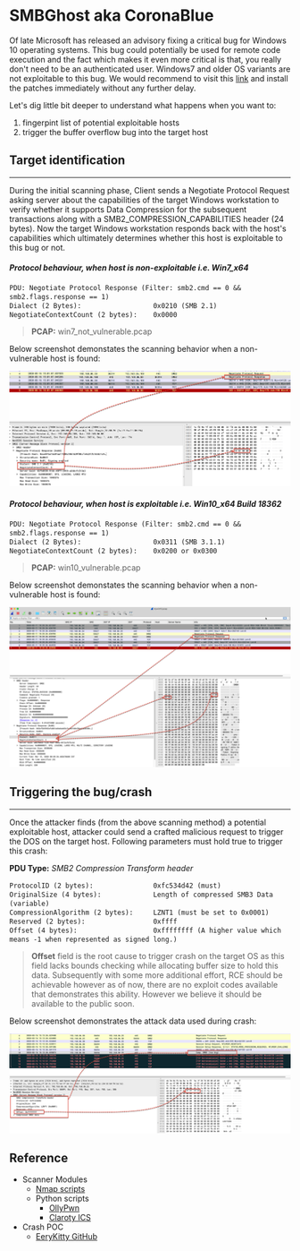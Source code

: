 # SMBGhost aka CoronaBlue

Of late Microsoft has released an advisory fixing a critical bug for Windows 10 operating systems. This bug could potentially be used for remote code execution and the fact which makes it even more critical is that, you really don't need to be an authenticated user. Windows7 and older OS variants are not exploitable to this bug. We would recommend to visit this [link](https://portal.msrc.microsoft.com/en-US/security-guidance/advisory/CVE-2020-0796) and install the patches immediately without any further delay.

Let's dig little bit deeper to understand what happens when you want to:
1. fingerpint list of potential exploitable hosts
2. trigger the buffer overflow bug into the target host


## Target identification
-----------------------------------
During the initial scanning phase, Client sends a Negotiate Protocol Request asking server about the capabilities of the target Windows workstation to verify whether it supports Data Compression for the subsequent transactions along with a SMB2_COMPRESSION_CAPABILITIES header (24 bytes). Now the target Windows workstation responds back with the host's capabilities which ultimately determines whether this host is exploitable to this bug or not.


#### ***Protocol behaviour, when host is non-exploitable i.e. Win7_x64***

```
PDU: Negotiate Protocol Response (Filter: smb2.cmd == 0 && smb2.flags.response == 1)
Dialect (2 Bytes):                  0x0210 (SMB 2.1)
NegotiateContextCount (2 bytes):    0x0000
```

> **PCAP:** win7_not_vulnerable.pcap

Below screenshot demonstates the scanning behavior when a non-vulnerable host is found:

![Vulnerable OS](nonvulnerable_win7.png)


#### ***Protocol behaviour, when host is exploitable i.e. Win10_x64 Build 18362***

```
PDU: Negotiate Protocol Response (Filter: smb2.cmd == 0 && smb2.flags.response == 1)
Dialect (2 Bytes):                  0x0311 (SMB 3.1.1)
NegotiateContextCount (2 bytes):    0x0200 or 0x0300
```

> **PCAP:**  win10_vulnerable.pcap

Below screenshot demonstates the scanning behavior when a non-vulnerable host is found:

![Vulnerable OS](vulnerable_win10.png)


## Triggering the bug/crash
-----------------------------------

Once the attacker finds (from the above scanning method) a potential exploitable host, attacker could send a crafted malicious request to trigger the DOS on the target host. Following parameters must hold true to trigger this crash:


**PDU Type:** *SMB2 Compression Transform header*

```
ProtocolID (2 bytes):               0xfc534d42 (must)
OriginalSize (4 bytes):             Length of compressed SMB3 Data (variable)
CompressionAlgorithm (2 bytes):     LZNT1 (must be set to 0x0001)
Reserved (2 bytes):                 0xffff
Offset (4 bytes):                   0xffffffff (A higher value which means -1 when represented as signed long.)

```

> **Offset** field is the root cause to trigger crash on the target OS as this field lacks bounds checking while allocating buffer size to hold this data. Subsequently with some more additional effort, RCE should be achievable however as of now, there are no exploit codes available that demonstrates this ability. However we believe it should be available to the public soon.

Below screenshot demonstrates the attack data used during crash:

![Win10Crash](crash_pdu.png)


## Reference
* Scanner Modules
    * [Nmap scripts](https://github.com/ClarotyICS/CVE2020-0796/tree/master/nse_script)
    * Python scripts
        * [OllyPwn](https://github.com/ollypwn/SMBGhost/blob/master/scanner.py)
        * [Claroty ICS](https://github.com/ClarotyICS/CVE2020-0796/blob/master/python_script/smbv3_compress.py)
* Crash POC
    * [EeryKitty GitHub](https://github.com/eerykitty/CVE-2020-0796-PoC)

